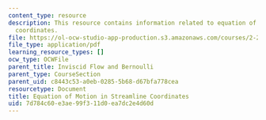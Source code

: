 ```yaml
---
content_type: resource
description: This resource contains information related to equation of motion in streamline
  coordinates.
file: https://ol-ocw-studio-app-production.s3.amazonaws.com/courses/2-25-advanced-fluid-mechanics-fall-2013/7d784c60e3ae99f311d0ea7dc2e4d60d_MIT2_25F13_Equation_of_Mo.pdf
file_type: application/pdf
learning_resource_types: []
ocw_type: OCWFile
parent_title: Inviscid Flow and Bernoulli
parent_type: CourseSection
parent_uid: c8443c53-a0eb-0285-5b68-d67bfa778cea
resourcetype: Document
title: Equation of Motion in Streamline Coordinates
uid: 7d784c60-e3ae-99f3-11d0-ea7dc2e4d60d
---
```

